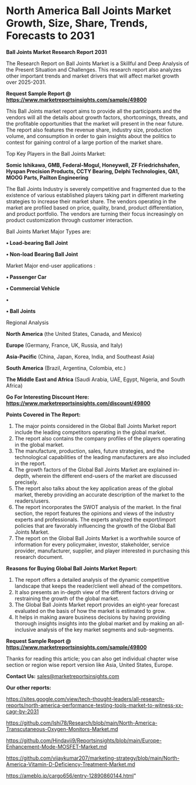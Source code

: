 # North America Ball Joints Market Growth, Size, Share, Trends, Forecasts to 2031

<strong>Ball Joints Market Research Report 2031</strong>

The Research Report on Ball Joints Market is a Skillful and Deep Analysis of the Present Situation and Challenges. This research report also analyzes other important trends and market drivers that will affect market growth over 2025-2031.

<strong>Request Sample Report @ <a href=https://www.marketreportsinsights.com/sample/49800>https://www.marketreportsinsights.com/sample/49800</a></strong>

This Ball Joints market report aims to provide all the participants and the vendors will all the details about growth factors, shortcomings, threats, and the profitable opportunities that the market will present in the near future. The report also features the revenue share, industry size, production volume, and consumption in order to gain insights about the politics to contest for gaining control of a large portion of the market share.

Top Key Players in the Ball Joints Market:

<strong>Somic Ishikawa, GMB, Federal-Mogul, Honeywell, ZF Friedrichshafen, Hyspan Precision Products, CCTY Bearing, Delphi Technologies, QA1, MOOG Parts, Pailton Engineering</strong>

The Ball Joints Industry is severely competitive and fragmented due to the existence of various established players taking part in different marketing strategies to increase their market share. The vendors operating in the market are profiled based on price, quality, brand, product differentiation, and product portfolio. The vendors are turning their focus increasingly on product customization through customer interaction.

Ball Joints Market Major Types are:

<strong>•  Load-bearing Ball Joint

•  Non-load Bearing Ball Joint</strong>

Market Major end-user applications :

<strong>•  Passenger Car

•  Commercial Vehicle

•  

•  Ball Joints</strong>

Regional Analysis

</u><strong><b>North America</b></strong> (the United States, Canada, and Mexico)

<strong><b>Europe </b></strong>(Germany, France, UK, Russia, and Italy)

<strong><b>Asia-Pacific</b></strong> (China, Japan, Korea, India, and Southeast Asia)

<strong><b>South America</b></strong> (Brazil, Argentina, Colombia, etc.)

<strong><b>The Middle East and Africa</b></strong> (Saudi Arabia, UAE, Egypt, Nigeria, and South Africa)

<strong>Go For Interesting Discount Here: <a href=https://www.marketreportsinsights.com/discount/49800>https://www.marketreportsinsights.com/discount/49800</a></strong>

<strong>Points Covered in The Report:</strong>
<ol>
  <li>The major points considered in the Global Ball Joints Market report include the leading competitors operating in the global market.</li>
  <li>The report also contains the company profiles of the players operating in the global market.</li>
  <li>The manufacture, production, sales, future strategies, and the technological capabilities of the leading manufacturers are also included in the report.</li>
  <li>The growth factors of the Global Ball Joints Market are explained in-depth, wherein the different end-users of the market are discussed precisely.</li>
  <li>The report also talks about the key application areas of the global market, thereby providing an accurate description of the market to the readers/users.</li>
  <li>The report incorporates the SWOT analysis of the market. In the final section, the report features the opinions and views of the industry experts and professionals. The experts analyzed the export/import policies that are favorably influencing the growth of the Global Ball Joints Market.</li>
  <li>The report on the Global Ball Joints Market is a worthwhile source of information for every policymaker, investor, stakeholder, service provider, manufacturer, supplier, and player interested in purchasing this research document.</li>
</ol>
<strong>Reasons for Buying Global Ball Joints Market Report:</strong>

<ol>
  <li>The report offers a detailed analysis of the dynamic competitive landscape that keeps the reader/client well ahead of the competitors.</li>
  <li>It also presents an in-depth view of the different factors driving or restraining the growth of the global market.</li>
  <li>The Global Ball Joints Market report provides an eight-year forecast evaluated on the basis of how the market is estimated to grow.</li>
  <li>It helps in making aware business decisions by having providing thorough insights insights into the global market and by making an all-inclusive analysis of the key market segments and sub-segments.</li>
</ol>
<strong>Request Sample Report @ <a href=https://www.marketreportsinsights.com/sample/49800>https://www.marketreportsinsights.com/sample/49800</a></strong>


Thanks for reading this article; you can also get individual chapter wise section or region wise report version like Asia, United States, Europe.

<strong>Contact Us:</strong>
sales@marketreportsinsights.com

<strong>Our other reports:</strong>

<a href=https://sites.google.com/view/tech-thought-leaders/all-research-reports/north-america-performance-testing-tools-market-to-witness-xx-cagr-by-2031>https://sites.google.com/view/tech-thought-leaders/all-research-reports/north-america-performance-testing-tools-market-to-witness-xx-cagr-by-2031</a>

<a href=https://github.com/Ishi78/Research/blob/main/North-America-Transcutaneous-Oxygen-Monitors-Market.md>https://github.com/Ishi78/Research/blob/main/North-America-Transcutaneous-Oxygen-Monitors-Market.md</a>

<a href=https://github.com/Hindavii9/Reportsinsights/blob/main/Europe-Enhancement-Mode-MOSFET-Market.md>https://github.com/Hindavii9/Reportsinsights/blob/main/Europe-Enhancement-Mode-MOSFET-Market.md</a>

<a href=https://github.com/vijaykumar207/marketing-strategy/blob/main/North-America-Vitamin-D-Deficiency-Treatment-Market.md>https://github.com/vijaykumar207/marketing-strategy/blob/main/North-America-Vitamin-D-Deficiency-Treatment-Market.md</a>

<a href=https://ameblo.jp/cargo656/entry-12890860144.html>https://ameblo.jp/cargo656/entry-12890860144.html</a>"
